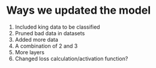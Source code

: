 # Ways we updated the model
1. Included king data to be classified
2. Pruned bad data in datasets
3. Added more data
4. A combination of 2 and 3
5. More layers
6. Changed loss calculation/activation function?
